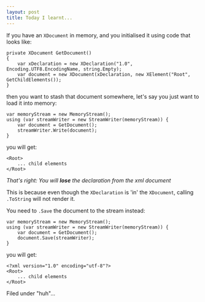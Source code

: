 ```yaml
---
layout: post
title: Today I learnt...
---
```



If you have an `XDocument` in memory, and you initialised it using code that looks like:

    private XDocument GetDocument()
    {
        var xDeclaration = new XDeclaration("1.0", Encoding.UTF8.EncodingName, string.Empty);
        var document = new XDocument(xDeclaration, new XElement("Root", GetChildElements());
    }

then you want to stash that document somewhere, let's say you just want to load it into memory:

    var memoryStream = new MemoryStream();
    using (var streamWriter = new StreamWriter(memoryStream)) {
        var document = GetDocument();
        streamWriter.Write(document);
    }

you will get:

    <Root>
        ... child elements
    </Root>


*That's right: You will **lose** the declaration from the xml document*


This is because even though the `XDeclaration` is 'in' the `XDocument`, calling `.ToString` will not render it.

You need to `.Save` the document to the stream instead:


    var memoryStream = new MemoryStream();
    using (var streamWriter = new StreamWriter(memoryStream)) {
        var document = GetDocument();
        document.Save(streamWriter);
    }

you will get:

    <?xml version="1.0" encoding="utf-8"?>
    <Root>
        ... child elements
    </Root>

Filed under "huh"...
